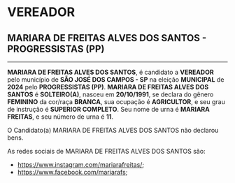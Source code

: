 # VEREADOR
## MARIARA DE FREITAS ALVES DOS SANTOS - PROGRESSISTAS (PP)
---
**MARIARA DE FREITAS ALVES DOS SANTOS**, é candidato a **VEREADOR** pelo município de **SÃO JOSÉ DOS CAMPOS - SP** na eleição **MUNICIPAL** de **2024** pelo **PROGRESSISTAS (PP)**.
**MARIARA DE FREITAS ALVES DOS SANTOS** é **SOLTEIRO(A)**, nasceu em **20/10/1991**, se declara do gênero **FEMININO** da cor/raça **BRANCA**, sua ocupação é **AGRICULTOR**, e seu grau de instrução é **SUPERIOR COMPLETO**.
Seu nome de urna é **MARIARA FREITAS**, e seu número de urna é **11**.

O Candidato(a) MARIARA DE FREITAS ALVES DOS SANTOS não declarou bens.


As redes sociais de MARIARA DE FREITAS ALVES DOS SANTOS são:
- https://www.instagram.com/mariarafreitas/;
- https://www.facebook.com/mariarafs;
